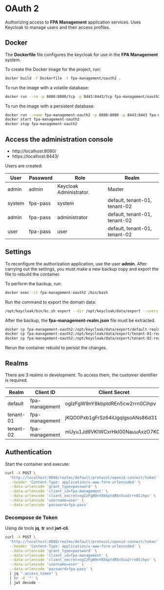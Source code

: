 # OAuth 2

Authorizing access to **FPA Management** application services. 
Uses Keycloak to manage users and their access profiles.

## Docker

The **Dockerfile** file configures the keycloak for use in the 
**FPA Management** system.

To create the Docker image for the project, run:

```bash
docker build -f Dockerfile -t fpa-management/oauth2 .
```

To run the image with a volatile database:

```bash
docker run --rm -p 8080:8080/tcp -p 8443:8443/tcp fpa-management/oauth2
```

To run the image with a persistent database:

```bash
docker run --name fpa-management-oauth2 -p 8080:8080 -p 8443:8443 fpa-management/oauth2
docker start fpa-management-oauth2
docker stop fpa-management-oauth2
```

## Access the administration console

* http://localhost:8080/
* https://localhost:8443/

Users are created:

| User          | Password   | Role                       | Realm                         |
| ------------- | ---------- | -------------------------- | ----------------------------- |
| admin         | admin      | Keycloak Administrator.    | Master                        |
| system        | fpa-pass   | system                     | default, tenant-01, tenant-02 |
| admin         | fpa-pass   | administrator              | default, tenant-01, tenant-02 |
| user          | fpa-pass   | user                       | default, tenant-01, tenant-02 |

## Settings

To reconfigure the authorization application, use the user **admin**. 
After carrying out the settings, you must make a new backup copy and 
export the file to rebuild the container.

To perform the backup, run:

```bash
docker exec -it fpa-management-oauth2 /bin/bash
```
Run the command to export the domain data:

```bash
/opt/keycloak/bin/kc.sh export --dir /opt/keycloak/data/export --users realm_file
```

After the backup, the **fpa-management-realm.json** file must be extracted.

```bash
docker cp fpa-management-oauth2:/opt/keycloak/data/export/default-realm.json   .
docker cp fpa-management-oauth2:/opt/keycloak/data/export/tenant-01-realm.json .
docker cp fpa-management-oauth2:/opt/keycloak/data/export/tenant-02-realm.json .
```

Rerun the container rebuild to persist the changes.

## Realms

There are 3 realms in development. To access them, the customer identifier is required.

| Realm     | Client ID       | Client Secret                    |
| --------- | --------------- | -------------------------------- |
| default   | fpa-management  | ogIzFgW9nY8kbptdREn5cw2rrn0Cihpv |
| tenant-01 | fpa-management  | jKQO0Pxb1gFrSz64iUgqlgsoANs86d31 |
| tenant-02 | fpa-management  | mUyu1Jd9VKIWCxrHkl00NauuAxzO7KCP |

## Authentication

Start the container and execute:

```bash
curl -X POST \
  'http://localhost:8080/realms/default/protocol/openid-connect/token' \
  --header 'Content-Type: application/x-www-form-urlencoded' \
  --data-urlencode 'grant_type=password' \
  --data-urlencode 'client_id=fpa-management' \
  --data-urlencode 'client_secret=ogIzFgW9nY8kbptdREn5cw2rrn0Cihpv' \
  --data-urlencode 'username=user' \
  --data-urlencode 'password=fpa-pass' 
```

### Decompose de Token

Using de tools **jq**, **tr** and **jwt-cli**.

```bash
curl -X POST \
  'http://localhost:8080/realms/default/protocol/openid-connect/token' \
  --header 'Content-Type: application/x-www-form-urlencoded' \
  --data-urlencode 'grant_type=password' \
  --data-urlencode 'client_id=fpa-management' \
  --data-urlencode 'client_secret=ogIzFgW9nY8kbptdREn5cw2rrn0Cihpv' \
  --data-urlencode 'username=user' \
  --data-urlencode 'password=fpa-pass' \
  | jq ".access_token" \
  | tr -d '"' \
  | jwt decode -
```